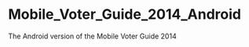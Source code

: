 Mobile_Voter_Guide_2014_Android
===============================

The Android version of the Mobile Voter Guide 2014
